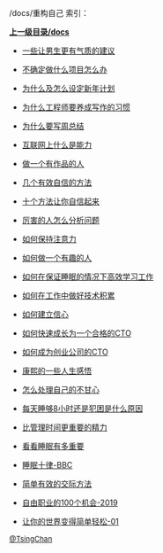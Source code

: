 /docs/重构自己 索引：


**[上一级目录/docs](/docs/index.md)**

- [一些让男生更有气质的建议](/docs/重构自己/一些让男生更有气质的建议.md)

- [不确定做什么项目怎么办](/docs/重构自己/不确定做什么项目怎么办.md)

- [为什么及怎么设定新年计划](/docs/重构自己/为什么及怎么设定新年计划.md)

- [为什么工程师要养成写作的习惯](/docs/重构自己/为什么工程师要养成写作的习惯.md)

- [为什么要写周总结](/docs/重构自己/为什么要写周总结.md)

- [互联网上什么是能力](/docs/重构自己/互联网上什么是能力.md)

- [做一个有作品的人](/docs/重构自己/做一个有作品的人.md)

- [几个有效自信的方法](/docs/重构自己/几个有效自信的方法.md)

- [十个方法让你自信起来](/docs/重构自己/十个方法让你自信起来.md)

- [厉害的人怎么分析问题](/docs/重构自己/厉害的人怎么分析问题.md)

- [如何保持注意力](/docs/重构自己/如何保持注意力.md)

- [如何做一个有趣的人](/docs/重构自己/如何做一个有趣的人.md)

- [如何在保证睡眠的情况下高效学习工作](/docs/重构自己/如何在保证睡眠的情况下高效学习工作.md)

- [如何在工作中做好技术积累](/docs/重构自己/如何在工作中做好技术积累.md)

- [如何建立信心](/docs/重构自己/如何建立信心.md)

- [如何快速成长为一个合格的CTO](/docs/重构自己/如何快速成长为一个合格的CTO.md)

- [如何成为创业公司的CTO](/docs/重构自己/如何成为创业公司的CTO.md)

- [康熙的一些人生感悟](/docs/重构自己/康熙的一些人生感悟.md)

- [怎么处理自己的不甘心](/docs/重构自己/怎么处理自己的不甘心.md)

- [每天睡够8小时还是犯困是什么原因](/docs/重构自己/每天睡够8小时还是犯困是什么原因.md)

- [比管理时间更重要的精力](/docs/重构自己/比管理时间更重要的精力.md)

- [看看睡眠有多重要](/docs/重构自己/看看睡眠有多重要.md)

- [睡眠十律-BBC](/docs/重构自己/睡眠十律-BBC.md)

- [简单有效的交际方法](/docs/重构自己/简单有效的交际方法.md)

- [自由职业的100个机会-2019](/docs/重构自己/自由职业的100个机会-2019.md)

- [让你的世界变得简单轻松-01](/docs/重构自己/让你的世界变得简单轻松-01.md)


<font size=2 color='grey'> [@TsingChan](https://github.com/tsingchan) </font>
